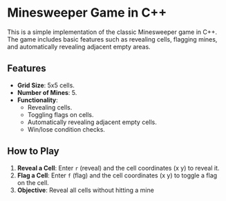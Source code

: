 # Minesweeper Game in C++

This is a simple implementation of the classic Minesweeper game in C++. The game includes basic features such as revealing cells, flagging mines, and automatically revealing adjacent empty areas.

## Features

- **Grid Size**: 5x5 cells.
- **Number of Mines**: 5.
- **Functionality**:
  - Revealing cells.
  - Toggling flags on cells.
  - Automatically revealing adjacent empty cells.
  - Win/lose condition checks.

## How to Play

1. **Reveal a Cell**: Enter `r` (reveal) and the cell coordinates (x y) to reveal it.
2. **Flag a Cell**: Enter `f` (flag) and the cell coordinates (x y) to toggle a flag on the cell.
3. **Objective**: Reveal all cells without hitting a mine

